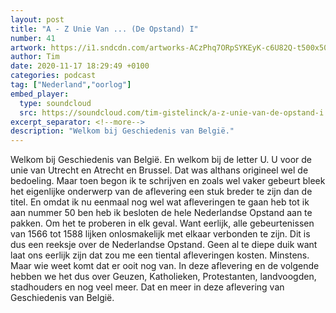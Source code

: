 ```yaml
---
layout: post
title: "A - Z Unie Van ... (De Opstand) I"
number: 41
artwork: https://i1.sndcdn.com/artworks-ACzPhq7ORpSYKEyK-c6U82Q-t500x500.jpg
author: Tim
date: 2020-11-17 18:29:49 +0100
categories: podcast
tag: ["Nederland","oorlog"]
embed_player:
  type: soundcloud
  src: https://soundcloud.com/tim-gistelinck/a-z-unie-van-de-opstand-i
excerpt_separator: <!--more-->
description: "Welkom bij Geschiedenis van België."
---
```

Welkom bij Geschiedenis van België. En welkom bij de letter U. U voor de unie van Utrecht en Atrecht en Brussel. Dat was althans origineel wel de bedoeling. Maar toen begon ik te schrijven en zoals wel vaker gebeurt bleek het eigenlijke onderwerp van de aflevering een stuk breder te zijn dan de titel. En omdat ik nu eenmaal nog wel wat afleveringen te gaan heb tot ik aan nummer 50 ben heb ik besloten de hele Nederlandse Opstand aan te pakken. Om het te proberen in elk geval. Want eerlijk, alle gebeurtenissen van 1566 tot 1588 lijken onlosmakelijk met elkaar verbonden te zijn. Dit is dus een reeksje over de Nederlandse Opstand. Geen al te diepe duik want laat ons eerlijk zijn dat zou me een tiental afleveringen kosten. Minstens. Maar wie weet komt dat er ooit nog van. In deze aflevering en de volgende hebben we het dus over Geuzen, Katholieken, Protestanten, landvoogden, stadhouders en nog veel meer. Dat en meer in deze aflevering van Geschiedenis van België.